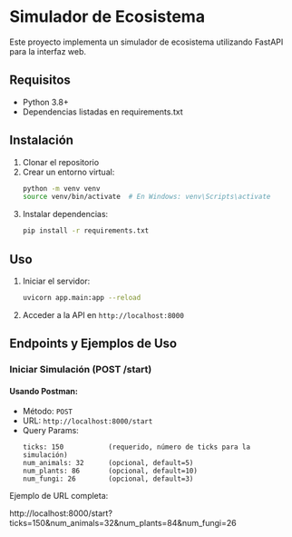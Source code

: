 # Simulador de Ecosistema

Este proyecto implementa un simulador de ecosistema utilizando FastAPI para la interfaz web.

## Requisitos

- Python 3.8+
- Dependencias listadas en requirements.txt

## Instalación

1. Clonar el repositorio
2. Crear un entorno virtual:
   ```bash
   python -m venv venv
   source venv/bin/activate  # En Windows: venv\Scripts\activate
   ```
3. Instalar dependencias:
   ```bash
   pip install -r requirements.txt
   ```

## Uso

1. Iniciar el servidor:
   ```bash
   uvicorn app.main:app --reload
   ```

2. Acceder a la API en `http://localhost:8000`

## Endpoints y Ejemplos de Uso

### Iniciar Simulación (POST /start)

#### Usando Postman:
- Método: `POST`
- URL: `http://localhost:8000/start`
- Query Params:
  ```
  ticks: 150           (requerido, número de ticks para la simulación)
  num_animals: 32      (opcional, default=5)
  num_plants: 86       (opcional, default=10)
  num_fungi: 26        (opcional, default=3)
  ```

Ejemplo de URL completa:

 http://localhost:8000/start?ticks=150&num_animals=32&num_plants=84&num_fungi=26
